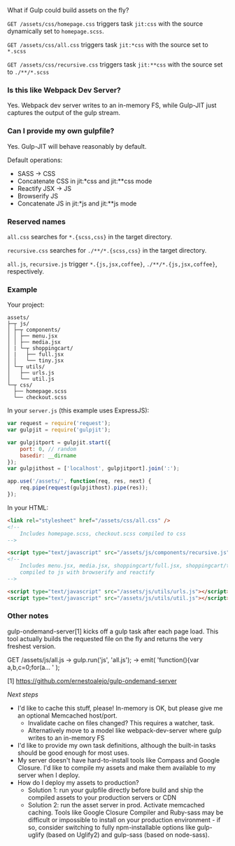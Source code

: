 What if Gulp could build assets on the fly?

`GET /assets/css/homepage.css` triggers task `jit:css` with the source dynamically set to `homepage.scss`.

`GET /assets/css/all.css` triggers task `jit:*css` with the source set to `*.scss`

`GET /assets/css/recursive.css` triggers task `jit:**css` with the source set to `./**/*.scss`

### Is this like Webpack Dev Server?

Yes. Webpack dev server writes to an in-memory FS, while Gulp-JIT just captures the output of the gulp stream.

### Can I provide my own gulpfile?

Yes. Gulp-JIT will behave reasonably by default.

Default operations:

- SASS -> CSS
- Concatenate CSS in jit:\*css and jit:\*\*css mode
- Reactify JSX -> JS
- Browserify JS
- Concatenate JS in jit:\*js and jit:\*\*js mode

### Reserved names

`all.css` searches for `*.{scss,css}` in the target directory.

`recursive.css` searches for `./**/*.{scss,css}` in the target directory.

`all.js`, `recursive.js` trigger `*.{js,jsx,coffee}`, `./**/*.{js,jsx,coffee}`, respectively.

### Example

Your project:
```
assets/
├─┬ js/
│ ├─┬ components/
│ │ ├── menu.jsx
│ │ ├── media.jsx
│ | └─┬ shoppingcart/
│ |   ├── full.jsx
│ │   └── tiny.jsx
│ └─┬ utils/
│   ├── urls.js
│   └── util.js
└─┬ css/
  ├── homepage.scss
  └── checkout.scss
```

In your `server.js` (this example uses ExpressJS):

```javascript
var request = require('request');
var gulpjit = require('gulpjit');

var gulpjitport = gulpjit.start({
    port: 0, // random
    basedir: __dirname
});
var gulpjithost = ['localhost', gulpjitport].join(':');

app.use('/assets/', function(req, res, next) {
    req.pipe(request(gulpjithost).pipe(res));
});
```

In your HTML:

```html
<link rel="stylesheet" href="/assets/css/all.css" />
<!--
    Includes homepage.scss, checkout.scss compiled to css
-->

<script type="text/javascript" src="/assets/js/components/recursive.js"></script>
<!--
    Includes menu.jsx, media.jsx, shoppingcart/full.jsx, shoppingcart/tiny.jsx
    compiled to js with browserify and reactify
-->

<script type="text/javascript" src="/assets/js/utils/urls.js"></script>
<script type="text/javascript" src="/assets/js/utils/util.js"></script>
```



### Other notes

gulp-ondemand-server[1] kicks off a gulp task after each page load. This tool actually builds the requested file on the fly and returns the very freshest version.

GET /assets/js/all.js
 -> gulp.run('js', 'all.js');
 -> emit( 'function(){var a,b,c=0;for(a... ' );

[1] https://github.com/ernestoalejo/gulp-ondemand-server

*Next steps*

* I'd like to cache this stuff, please! In-memory is OK, but please give me an optional Memcached host/port.
   * Invalidate cache on files changed? This requires a watcher, task.
   * Alternatively move to a model like webpack-dev-server where gulp writes to an in-memory FS
* I'd like to provide my own task definitions, although the built-in tasks should be good enough for most uses.
* My server doesn't have hard-to-install tools like Compass and Google Closure. I'd like to compile my assets and make them available to my server when I deploy.
* How do I deploy my assets to production?
   * Solution 1: run your gulpfile directly before build and ship the compiled assets to your production servers or CDN
   * Solution 2: run the asset server in prod. Activate memcached caching. Tools like Google Closure Compiler and Ruby-sass may be difficult or impossible to install on your production environment - if so, consider switching to fully npm-installable options like gulp-uglify (based on Uglify2) and gulp-sass (based on node-sass).

